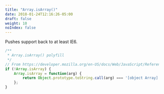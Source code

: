 ```yaml
---
title: "Array.isArray()"
date: 2018-01-24T12:16:26-05:00
draft: false
weight: 10
noIndex: false
---
```


Pushes support back to at least IE6.

```js
/**
 * Array.isArray() polyfill
 */
// From https://developer.mozilla.org/en-US/docs/Web/JavaScript/Reference/Global_Objects/Array/isArray
if (!Array.isArray) {
	Array.isArray = function(arg) {
		return Object.prototype.toString.call(arg) === '[object Array]';
	};
}
```